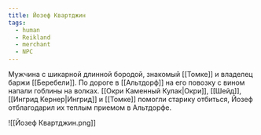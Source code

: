 ```yaml
---
title: Йозеф Квартджин
tags:
  - human
  - Reikland
  - merchant
  - NPC
---
```

Мужчина с шикарной длинной бородой, знакомый [[Томке]] и владелец баржи [[Беребели]]. По дороге в [[Альтдорф]] на его повозку с вином напали гоблины на волках. [[Окри Каменный Кулак|Окри]], [[Шейд]], [[Ингрид Кернер|Ингрид]] и [[Томке]] помогли старику отбиться, Йозеф отблагодарил их теплым приемом в Альтдорфе.

![[Йозеф Квартджин.png]]